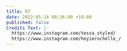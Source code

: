 ```yaml
---
title: RT
date: 2022-05-16 08:36:00 +10:00
published: false
Credits Text: |-
  https://www.instagram.com/tessa_styled/
  https://www.instagram.com/heyimrochelle_/
---
```



